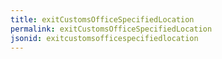```yaml
---
title: exitCustomsOfficeSpecifiedLocation
permalink: exitCustomsOfficeSpecifiedLocation
jsonid: exitcustomsofficespecifiedlocation
---
```

